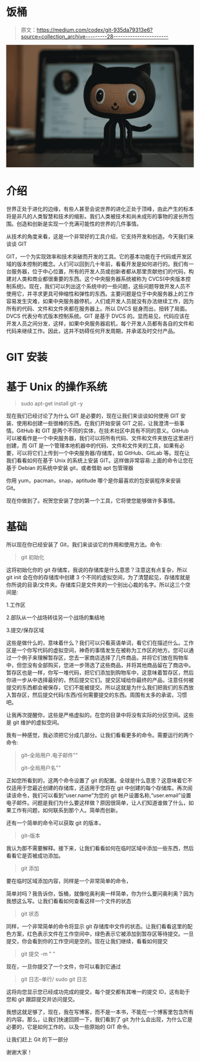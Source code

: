 # 饭桶

> 原文：<https://medium.com/codex/git-935da79313e6?source=collection_archive---------28----------------------->

![](img/6f07af8a288d14ed81b13fcd362d1ff7.png)

# 介绍

世界正处于进化的边缘，有些人甚至会说世界的进化正处于顶峰，由此产生的标本将是非凡的人类智慧和技术的缩影。我们人类被技术和尚未成形的事物的波长所包围。创造和创新是实现一个充满可能性的世界的几件事情。

从技术的角度来看，这是一个非常好的工具介绍，它支持开发和创造。今天我们来谈谈 GIT

GIT，一个为实现效率和技术突破而开发的工具。它的基本功能在于代码或开发区域的版本控制的概念。人们可以回到几十年前，看看开发是如何进行的。我们有一台服务器，位于中心位置，所有的开发人员或创新者都从那里贡献他们的代码，构建对人类和商业都很重要的东西。这个中央服务器系统被称为 CVCS(中央版本控制系统)。现在，我们可以列出这个系统中的一些问题，这些问题导致开发人员不使用它，并寻求更具可伸缩性和弹性的东西。主要问题是位于中央服务器上的工作容易发生灾难，如果中央服务器停机，人们或开发人员就没有办法继续工作，因为所有的代码、文件和文件夹都在服务器上。所以 DVCS 挺身而出，扭转了局面。DVCS 代表分布式版本控制系统。GIT 是基于 DVCS 的。显而易见，代码应该在开发人员之间分发，这样，如果中央服务器宕机，每个开发人员都有各自的文件和代码来继续工作。因此，这并不妨碍任何开发周期，并承诺及时交付产品。

# GIT 安装

# 基于 Unix 的操作系统

> sudo apt-get install git -y

现在我们已经讨论了为什么 GIT 是必要的，现在让我们来谈谈如何使用 GIT 安装、使用和创建一些很棒的东西。在我们开始安装 GIT 之前，让我澄清一些事情。GitHub 和 GIT 是两个不同的实体，在技术社区中具有不同的意义。GitHub 可以被看作是一个中央服务器，我们可以将所有代码、文件和文件夹放在这里进行创建，而 GIT 是一个管理本地机器中的代码、文件和文件夹的工具，如果有必要，可以将它们上传到一个中央服务器/存储库，如 GitHub、GitLab 等。现在让我们看看如何在基于 Unix 的系统上安装 GIT。这样做非常容易:上面的命令让您在基于 Debian 的系统中安装 git，或者借助 apt 包管理器

你用 yum，pacman，snap，aptitude 哪个是你最喜欢的包安装程序来安装 Git。

现在你做到了。祝贺您安装了您的第一个工具，它将使您能够做许多事情。

# 基础

所以现在你已经安装了 Git，我们来谈谈它的作用和使用方法。命令:

> git 初始化

这将初始化你的 git 存储库，我说的存储库是什么意思？注意这有点复杂，所以 git init 会在你的存储库中创建 3 个不同的虚拟空间，为了清楚起见，存储库就是你所说的目录/文件夹。存储库只是文件夹的一个别出心裁的名字。所以这三个空间是:

1.工作区

2.部队从一个战场转往另一个战场的集结地

3.提交/保存区域

这些是做什么的，意味着什么？我们可以只看英语单词，看它们在描述什么。工作区是一个你写代码的虚拟空间，神奇的事情发生在被称为工作区的地方。您可以通过一个例子来理解暂存区，您去一家商店选择了几件商品，并将它们放在购物车中，但您没有全部购买，您进一步筛选了这些商品，并将其他商品留在了商店中。暂存区也是一样，你写一堆代码，把它们添加到购物车中，这意味着暂存区，然后你进一步从中选择最好的，然后提交它们。提交区域给你最终的产品，注意任何被提交的东西都会被保存，它们不能被提交。所以这就是为什么我们把我们的东西放入暂存区，然后提交代码/东西/任何需要提交的东西。周围有太多的承诺，习惯吧。

让我再次提醒你，这些是严格虚拟的。在您的目录中将没有实际的分区空间。这些是 git 维护的虚拟空间。

我有一种感觉，我必须把它分成几部分。让我们看看更多的命令。需要运行的两个命令:

> git–全局用户.电子邮件"<email>"</email>
> 
> git–全局用户名"<name>"</name>

正如您所看到的，这两个命令设置了 git 的配置。全球是什么意思？这意味着它不仅适用于您最近创建的存储库，还适用于您将在 git 中创建的每个存储库。再次阅读该命令，我们可以看到“user.name”为您的 git 帐户设置名称,“user.email”设置电子邮件。问题是我们为什么要这样做？原因很简单，让人们知道谁做了什么，如果工作有问题，如何联系到那个人。简单而创新。

还有一个简单的命令可以获取 git 的版本，

> git–版本

我认为那不需要解释。接下来，让我们看看如何在临时区域中添加一些东西，然后看看它是否被成功添加。

> git 添加

要在临时区域添加内容，同样是一个非常简单的命令，

简单对吗？我告诉你，饭桶，就像吃奥利奥一样简单，你为什么要问奥利奥？因为我想这么写。让我们看看如何查看这样一个文件的状态

> git 状态

同样，一个非常简单的命令将显示 git 存储库中文件的状态。让我们看看这里的配色方案，红色表示文件在工作空间中，绿色表示它被添加到暂存区等待提交。一旦提交，你会看到你的工作空间是空的。现在让我们继续，看看如何提交

> git 提交 <file name="">-m " <tag>"</tag></file>

现在，一旦你提交了一个文件，你可以看到它通过

> git 日志–单行/ sudo git 日志

这将向您显示您已经成功完成的提交，每个提交都有其唯一的提交 ID，这有助于您和 git 跟踪提交并访问提交。

我想这就足够了，现在，我在写博客，而不是一本书，不能在一个博客里包含所有的内容。那么，让我们快速回顾一下，我们看到了 git 为什么会出现，为什么它是必要的，它是如何工作的，以及一些原始的 GIT 命令。

让我们赶上 Git 的下一部分

谢谢大家！